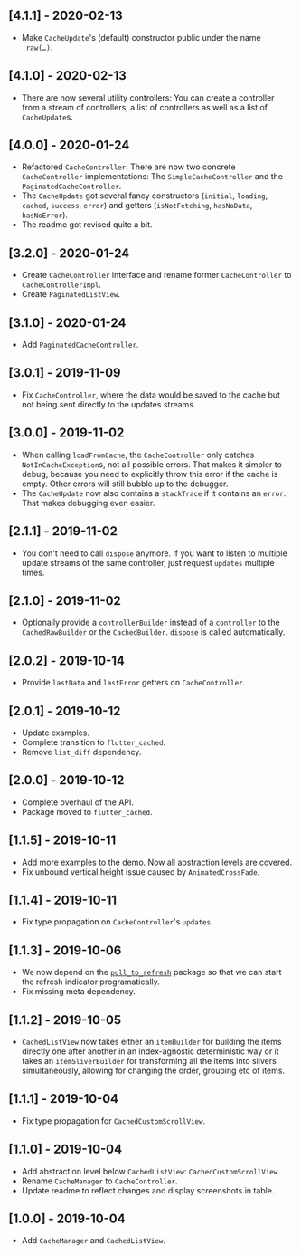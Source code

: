 ## [4.1.1] - 2020-02-13

* Make `CacheUpdate`'s (default) constructor public under the name `.raw(…)`.

## [4.1.0] - 2020-02-13

* There are now several utility controllers: You can create a controller from a stream of controllers, a list of controllers as well as a list of `CacheUpdate`s.

## [4.0.0] - 2020-01-24

* Refactored `CacheController`: There are now two concrete `CacheController` implementations: The `SimpleCacheController` and the `PaginatedCacheController`.
* The `CacheUpdate` got several fancy constructors (`initial`, `loading`, `cached`, `success`, `error`) and getters (`isNotFetching`, `hasNoData`, `hasNoError`).
* The readme got revised quite a bit.

## [3.2.0] - 2020-01-24

* Create `CacheController` interface and rename former `CacheController` to `CacheControllerImpl`.
* Create `PaginatedListView`.

## [3.1.0] - 2020-01-24

* Add `PaginatedCacheController`.

## [3.0.1] - 2019-11-09

* Fix `CacheController`, where the data would be saved to the cache but not
  being sent directly to the updates streams.

## [3.0.0] - 2019-11-02

* When calling `loadFromCache`, the `CacheController` only catches
  `NotInCacheException`s, not all possible errors. That makes it simpler to
  debug, because you need to explicitly throw this error if the cache is empty.
  Other errors will still bubble up to the debugger.
* The `CacheUpdate` now also contains a `stackTrace` if it contains an `error`.
  That makes debugging even easier.

## [2.1.1] - 2019-11-02

* You don't need to call `dispose` anymore. If you want to listen to multiple
  update streams of the same controller, just request `updates` multiple times.

## [2.1.0] - 2019-11-02

* Optionally provide a `controllerBuilder` instead of a `controller` to the
  `CachedRawBuilder` or the `CachedBuilder`. `dispose` is called automatically.

## [2.0.2] - 2019-10-14

* Provide `lastData` and `lastError` getters on `CacheController`.

## [2.0.1] - 2019-10-12

* Update examples.
* Complete transition to `flutter_cached`.
* Remove `list_diff` dependency.

## [2.0.0] - 2019-10-12

* Complete overhaul of the API.
* Package moved to `flutter_cached`.

## [1.1.5] - 2019-10-11

* Add more examples to the demo. Now all abstraction levels are covered.
* Fix unbound vertical height issue caused by `AnimatedCrossFade`.

## [1.1.4] - 2019-10-11

* Fix type propagation on `CacheController`'s `updates`.

## [1.1.3] - 2019-10-06

* We now depend on the [`pull_to_refresh`](https://pub.dev/packages/pull_to_refresh)
  package so that we can start the refresh indicator programatically.
* Fix missing meta dependency.

## [1.1.2] - 2019-10-05

* `CachedListView` now takes either an `itemBuilder` for building the items
  directly one after another in an index-agnostic deterministic way or it takes
  an `itemSliverBuilder` for transforming all the items into slivers
  simultaneously, allowing for changing the order, grouping etc of items.

## [1.1.1] - 2019-10-04

* Fix type propagation for `CachedCustomScrollView`.

## [1.1.0] - 2019-10-04

* Add abstraction level below `CachedListView`: `CachedCustomScrollView`.
* Rename `CacheManager` to `CacheController`.
* Update readme to reflect changes and display screenshots in table.

## [1.0.0] - 2019-10-04

* Add `CacheManager` and `CachedListView`.

